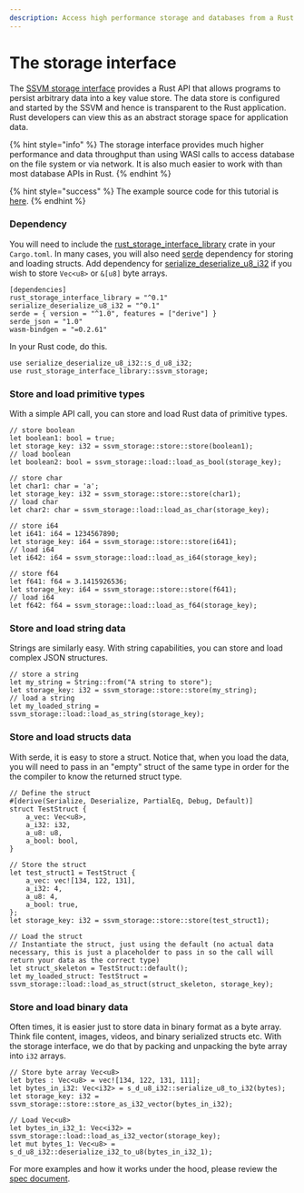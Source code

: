 ```yaml
---
description: Access high performance storage and databases from a Rust API
---
```


# The storage interface

The [SSVM storage interface](https://github.com/second-state/specs/blob/master/storage_interface.md) provides a Rust API that allows programs to persist arbitrary  data into a key value store. The data store is configured and started by the SSVM and hence is transparent to the Rust application. Rust developers can view this as an abstract storage space for application data. 

{% hint style="info" %}
The storage interface provides much higher performance and data throughput than using WASI calls to access database on the file system or via network. It is also much easier to work with than most database APIs in Rust.
{% endhint %}

{% hint style="success" %}
The example source code for this tutorial is [here](https://github.com/second-state/wasm-learning/tree/master/nodejs/storage).
{% endhint %}

### Dependency

You will need to include the [rust\_storage\_interface\_library](https://crates.io/crates/rust_storage_interface_library) crate in your `Cargo.toml`. In many cases, you will also need [serde](https://serde.rs/) dependency for storing and loading structs. Add dependency for [serialize\_deserialize\_u8\_i32](https://crates.io/crates/serialize_deserialize_u8_i32) if you wish to store `Vec<u8>` or `&[u8]` byte arrays.

```text
[dependencies]
rust_storage_interface_library = "^0.1"
serialize_deserialize_u8_i32 = "^0.1"
serde = { version = "^1.0", features = ["derive"] }
serde_json = "1.0"
wasm-bindgen = "=0.2.61"
```

In your Rust code, do this.

```text
use serialize_deserialize_u8_i32::s_d_u8_i32;
use rust_storage_interface_library::ssvm_storage;
```

### Store and load primitive types

With a simple API call, you can store and load Rust data of primitive types.

```text
// store boolean
let boolean1: bool = true;
let storage_key: i32 = ssvm_storage::store::store(boolean1);
// load boolean
let boolean2: bool = ssvm_storage::load::load_as_bool(storage_key);

// store char
let char1: char = 'a';
let storage_key: i32 = ssvm_storage::store::store(char1);
// load char
let char2: char = ssvm_storage::load::load_as_char(storage_key);

// store i64
let i641: i64 = 1234567890;
let storage_key: i64 = ssvm_storage::store::store(i641);
// load i64
let i642: i64 = ssvm_storage::load::load_as_i64(storage_key);

// store f64
let f641: f64 = 3.1415926536;
let storage_key: i64 = ssvm_storage::store::store(f641);
// load i64
let f642: f64 = ssvm_storage::load::load_as_f64(storage_key);
```

### Store and load string data

Strings are similarly easy. With string capabilities, you can store and load complex JSON structures.

```text
// store a string
let my_string = String::from("A string to store");
let storage_key: i32 = ssvm_storage::store::store(my_string);
// load a string
let my_loaded_string = ssvm_storage::load::load_as_string(storage_key);
```

### Store and load structs data

With serde, it is easy to store a struct. Notice that, when you load the data, you will need to pass in an "empty" struct of the same type in order for the the compiler to know the returned struct type.

```text
// Define the struct
#[derive(Serialize, Deserialize, PartialEq, Debug, Default)]
struct TestStruct {
    a_vec: Vec<u8>,
    a_i32: i32,
    a_u8: u8,
    a_bool: bool,
}

// Store the struct
let test_struct1 = TestStruct {
    a_vec: vec![134, 122, 131],
    a_i32: 4,
    a_u8: 4,
    a_bool: true,
};
let storage_key: i32 = ssvm_storage::store::store(test_struct1);

// Load the struct
// Instantiate the struct, just using the default (no actual data necessary, this is just a placeholder to pass in so the call will return your data as the correct type)
let struct_skeleton = TestStruct::default();
let my_loaded_struct: TestStruct = ssvm_storage::load::load_as_struct(struct_skeleton, storage_key);
```

### Store and load binary data

Often times, it is easier just to store data in binary format as a byte array. Think file content, images, videos, and binary serialized structs etc. With the storage interface, we do that by packing and unpacking the byte array into `i32` arrays.

```text
// Store byte array Vec<u8>
let bytes : Vec<u8> = vec![134, 122, 131, 111];
let bytes_in_i32: Vec<i32> = s_d_u8_i32::serialize_u8_to_i32(bytes);
let storage_key: i32 = ssvm_storage::store::store_as_i32_vector(bytes_in_i32);

// Load Vec<u8>
let bytes_in_i32_1: Vec<i32> = ssvm_storage::load::load_as_i32_vector(storage_key);
let mut bytes_1: Vec<u8> = s_d_u8_i32::deserialize_i32_to_u8(bytes_in_i32_1);
```

For more examples and how it works under the hood, please review the [spec document](https://github.com/second-state/specs/blob/master/storage_interface.md).

